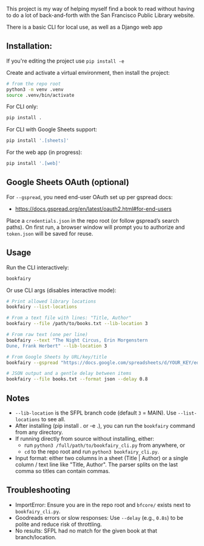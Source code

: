 This project is my way of helping myself find a book to read without having to do a lot of back-and-forth with the San Francisco Public Library website. 

There is a basic CLI for local use, as well as a Django web app


Installation:
---------
If you're editing the project use `pip install -e`

Create and activate a virtual environment, then install the project:

```bash
# from the repo root
python3 -m venv .venv
source .venv/bin/activate
```

For CLI only:
```bash
pip install .
```

For CLI with Google Sheets support:
```bash
pip install '.[sheets]'
```

For the web app (in progress):
```bash
pip install '.[web]'
```

Google Sheets OAuth (optional)
-------------------------------
For `--gspread`, you need end-user OAuth set up per gspread docs:
- https://docs.gspread.org/en/latest/oauth2.html#for-end-users

Place a `credentials.json` in the repo root (or follow gspread’s search paths). On first run, a browser window will prompt you to authorize and `token.json` will be saved for reuse.

Usage
-----

Run the CLI interactively:

```bash
bookfairy
```

Or use CLI args (disables interactive mode):

```bash
# Print allowed library locations
bookfairy --list-locations

# From a text file with lines: "Title, Author"
bookfairy --file /path/to/books.txt --lib-location 3

# From raw text (one per line)
bookfairy --text "The Night Circus, Erin Morgenstern
Dune, Frank Herbert" --lib-location 3

# From Google Sheets by URL/key/title
bookfairy --gspread "https://docs.google.com/spreadsheets/d/YOUR_KEY/edit#gid=0" --worksheet "To Read" --lib-location 3

# JSON output and a gentle delay between items
bookfairy --file books.txt --format json --delay 0.8
```

Notes
-----
- `--lib-location` is the SFPL branch code (default `3` = MAIN). Use `--list-locations` to see all.
- After installing (pip install . or -e .), you can run the `bookfairy` command from any directory.
- If running directly from source without installing, either:
	- run `python3 /full/path/to/bookfairy_cli.py` from anywhere, or
	- `cd` to the repo root and run `python3 bookfairy_cli.py`.
- Input format: either two columns in a sheet (Title | Author) or a single column / text line like "Title, Author". The parser splits on the last comma so titles can contain commas.

Troubleshooting
---------------
- ImportError: Ensure you are in the repo root and `bfcore/` exists next to `bookfairy_cli.py`.
- Goodreads errors or slow responses: Use `--delay` (e.g., `0.8s`) to be polite and reduce risk of throttling.
- No results: SFPL had no match for the given book at that branch/location.
